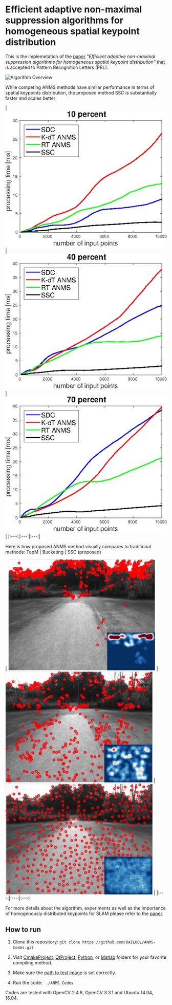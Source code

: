 # Efficient adaptive non-maximal suppression algorithms for homogeneous spatial keypoint distribution

This is the implemetation of the [paper](https://www.researchgate.net/publication/323388062_Efficient_adaptive_non-maximal_suppression_algorithms_for_homogeneous_spatial_keypoint_distribution) *"Efficient adaptive non-maximal suppression algorithms for homogeneous spatial keypoint distribution"* that is accepted to Pattern Recognition Letters (PRL).

![Algorithm Overview](https://github.com/BAILOOL/ANMS-Codes/blob/master/Images/algorithm_overview.png?raw=true?raw=true "Algorithm Overview")

While competing ANMS methods have similar performance in terms of spatial keypoints distribution, the proposed method SSC is substantially faster and scales better:

| ![Retrieve 10%](https://github.com/BAILOOL/ANMS-Codes/blob/master/Images/Time10.png?raw=true "Retrieve 10%") |
![Retrieve 40%](https://github.com/BAILOOL/ANMS-Codes/blob/master/Images/Time40.png?raw=true "Retrieve 40%") |
![Retrieve 70%](https://github.com/BAILOOL/ANMS-Codes/blob/master/Images/Time70.png?raw=true "Retrieve 70%") |
|:---:|:---:|:---:|

Here is how proposed ANMS method visually compares to traditional methods: TopM | Bucketing | SSC (proposed)

| ![TopM](https://github.com/BAILOOL/ANMS-Codes/blob/master/Images/TopM.png?raw=true "TopM") |
![Bucketing](https://github.com/BAILOOL/ANMS-Codes/blob/master/Images/Bucketing.png?raw=true "Bucketing") |
![SSC](https://github.com/BAILOOL/ANMS-Codes/blob/master/Images/SSC.png?raw=true "SSC") |
|:---:|:---:|:---:|

For more details about the algorithm, experiments as well as the importance of homogenously distributed keypoints for SLAM please refer to the [paper](https://www.researchgate.net/publication/323388062_Efficient_adaptive_non-maximal_suppression_algorithms_for_homogeneous_spatial_keypoint_distribution).

## How to run
1. Clone this repository: ``` git clone https://github.com/BAILOOL/ANMS-Codes.git ```
2. Visit [CmakeProject](https://github.com/BAILOOL/ANMS-Codes/tree/master/CmakeProject), [QtProject](https://github.com/BAILOOL/ANMS-Codes/tree/master/QtProject), [Python](https://github.com/BAILOOL/ANMS-Codes/tree/master/Python), or [Matlab](https://github.com/BAILOOL/ANMS-Codes/tree/master/Matlab) folders for your favorite compiling method.

3. Make sure the [path to test image](https://github.com/BAILOOL/ANMS-Codes/blob/d907ca805fcf1ea670ac75a9ea9b46446421e573/CmakeProject/source/main.cpp#L8) is set correctly.

4. Run the code: ``` ./ANMS_Codes```

Codes are tested with OpenCV 2.4.8, OpenCV 3.3.1 and Ubuntu 14.04, 16.04.
